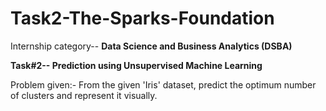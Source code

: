 # Task2-The-Sparks-Foundation

Internship category-- **Data Science and Business Analytics (DSBA)**

**Task#2-- Prediction using Unsupervised Machine Learning**

Problem given:-
From the given 'Iris' dataset, predict the optimum number of clusters and represent it visually.

